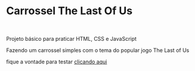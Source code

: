 # Carrossel The Last Of Us
<br>
<p>Projeto básico para praticar HTML, CSS e JavaScript
<p>Fazendo um carrossel simples com o tema do popular jogo The Last of Us
<p>fique a vontade para testar 
<a href="https://lucaslessaanacleto.github.io/carrossel-the-last-of-us/" target="_blank">clicando aqui</a>

